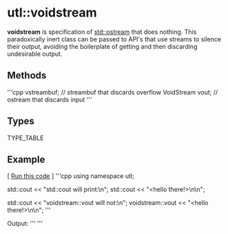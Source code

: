 # utl::voidstream

**voidstream** is specification of [std::ostream](CPPREF_LINK) that does nothing. This paradoxically inert class can be passed to API's that use streams to silence their output, avoiding the boilerplate of getting and then discarding undesirable output.

## Methods

'''cpp
vstreambuf; // streambuf that discards overflow
VoidStream vout; // ostream that discards input
'''

## Types

TYPE_TABLE

## Example

[ [Run this code](GODBOLT_LINK) ]
'''cpp
using namespace utl;

std::cout << "std::cout will print:\n";
std::cout << "<hello there!>\n\n";

std::cout << "voidstream::vout will not:\n";
voidstream::vout << "<hello there!>\n\n";
'''

Output:
'''
'''